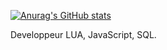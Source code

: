 [![Anurag's GitHub stats](https://github-readme-stats.vercel.app/api?username=Jujugin)](https://github.com/anuraghazra/github-readme-stats)

Developpeur LUA, JavaScript, SQL.
